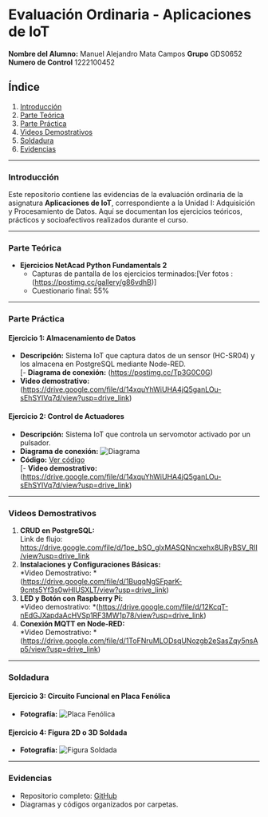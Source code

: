 # Evaluación Ordinaria - Aplicaciones de IoT  
**Nombre del Alumno:** Manuel Alejandro Mata Campos
**Grupo** GDS0652  
**Numero de Control** 1222100452

## Índice  
1. [Introducción](#introducción)  
2. [Parte Teórica](#parte-teórica)  
3. [Parte Práctica](#parte-práctica)  
4. [Videos Demostrativos](#videos-demostrativos)  
5. [Soldadura](#soldadura)  
6. [Evidencias](#evidencias)  

---

### Introducción  
Este repositorio contiene las evidencias de la evaluación ordinaria de la asignatura **Aplicaciones de IoT**, correspondiente a la Unidad I: Adquisición y Procesamiento de Datos. Aquí se documentan los ejercicios teóricos, prácticos y socioafectivos realizados durante el curso.

---

### Parte Teórica  
- **Ejercicios NetAcad Python Fundamentals 2**  
  - Capturas de pantalla de los ejercicios terminados:[Ver fotos : (https://postimg.cc/gallery/g86vdhB)]
  - Cuestionario final: 55% 

---

### Parte Práctica  
#### Ejercicio 1: Almacenamiento de Datos  
- **Descripción:** Sistema IoT que captura datos de un sensor (HC-SR04) y los almacena en PostgreSQL mediante Node-RED.  
[- **Diagrama de conexión:** (https://postimg.cc/Tp3G0C0G)  
- **Video demostrativo:** (https://drive.google.com/file/d/14xquYhWiUHA4jQ5ganLOu-sEhSYIVq7d/view?usp=drive_link) 

#### Ejercicio 2: Control de Actuadores  
- **Descripción:** Sistema IoT que controla un servomotor activado por un pulsador.  
- **Diagrama de conexión:** ![Diagrama](/diagramas/diagrama-control-actuadores.png)  
- **Código:** [Ver código](/practica/control-actuadores)  
[- **Video demostrativo:** (https://drive.google.com/file/d/14xquYhWiUHA4jQ5ganLOu-sEhSYIVq7d/view?usp=drive_link) 

---

### Videos Demostrativos  
1. **CRUD en PostgreSQL:**  
   Link de flujo: https://drive.google.com/file/d/1pe_bSO_glxMASQNncxehx8URyBSV_RII/view?usp=drive_link
3. **Instalaciones y Configuraciones Básicas:**  
   *Video Demostrativo: * (https://drive.google.com/file/d/1BuqqNgSFparK-9cnts5Yf3s0wHIUSXLT/view?usp=drive_link)
4. **LED y Botón con Raspberry Pi:**  
   *Video demostrativo: *(https://drive.google.com/file/d/12KcqT-nEdGJXapdaAcHVSp1RF3MW1p78/view?usp=drive_link)
5. **Conexión MQTT en Node-RED:**  
   *Video Demostrativo: * (https://drive.google.com/file/d/1ToFNruMLODsqUNozgb2eSasZqy5nsAp5/view?usp=drive_link)   

---

### Soldadura  
#### Ejercicio 3: Circuito Funcional en Placa Fenólica  
- **Fotografía:** ![Placa Fenólica](/soldadura/placa-fenolica.jpg)  

#### Ejercicio 4: Figura 2D o 3D Soldada  
- **Fotografía:** ![Figura Soldada](/soldadura/figura-soldada.jpg)  

---

### Evidencias  
- Repositorio completo: [GitHub](https://github.com/manuelmatacampos/iot-evaluacion)  
- Diagramas y códigos organizados por carpetas.  

